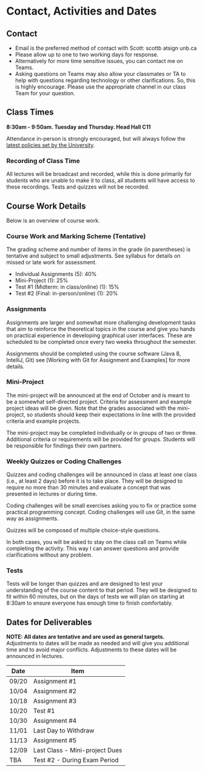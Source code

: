 # Contact, Activities and Dates

## Contact

- Email is the preferred method of contact with Scott: scottb atsign unb.ca
- Please allow up to one to two working days for response.
- Alternatively for more time sensitive issues, you can contact me on Teams.
- Asking questions on Teams may also allow your classmates or TA to help with questions regarding technology or other clarifications. So, this is highly encourage. Please use the appropriate channel in our class Team for your question.

## Class Times

**8:30am - 9:50am. Tuesday and Thursday. Head Hall C11** 

Attendance in-person is strongly encouraged, but will always follow the [latest policies set by the University](https://www.unb.ca/coronavirus/students/returning/index.html). 

### Recording of Class Time

All lectures will be broadcast and recorded, while this is done primarily for students who are unable to make it to class, all students will have access to these recordings. Tests and quizzes will not be recorded. 

## Course Work Details

Below is an overview of course work.  

### Course Work and Marking Scheme (Tentative)

The grading scheme and number of items in the grade (in parentheses) is tentative and subject to small adjustments. See syllabus for details on missed or late work for assessment.

- Individual Assignments (5): 40%
- Mini-Project (1): 25%
- Test #1 (Midterm: in class/online) (1): 15%
- Test #2 (Final: in-person/online) (1): 20%

### Assignments

Assignments are larger and somewhat more challenging development tasks that aim to reinforce the theoretical topics in the course and give you hands on practical experience in developing graphical user interfaces. These are scheduled to be completed once every two weeks throughout the semester.

Assignments should be completed using the course software (Java 8, IntelliJ, Git) see [Working with Git for Assignment and Examples] for more details.

### Mini-Project

The mini-project will be announced at the end of October and is meant to be a somewhat self-directed project. Criteria for assessment and example project ideas will be given. Note that the grades associated with the mini-project, so students should keep their expectations in line with the provided criteria and example projects.

The mini-project may be completed individually or in groups of two or three. Additional criteria or requirements will be provided for groups. Students will be responsible for findings their own partners.

### Weekly Quizzes or Coding Challenges

Quizzes and coding challenges will be announced in class at least one class (i.e., at least 2 days) before it is to take place. They will be designed to require no more than 30 minutes and evaluate a concept that was presented in lectures or during time.

Coding challenges will be small exercises asking you to fix or practice some practical programming concept. Coding challenges will use Git, in the same way as assignments.

Quizzes will be composed of multiple choice-style questions.

In both cases, you will be asked to stay on the class call on Teams while completing the activity. This way I can answer questions and provide clarifications without any problem.

### Tests

Tests will be longer than quizzes and are designed to test your understanding of the course content to that period. They will be designed to fit within 60 minutes, but on the days of tests we will plan on starting at 8:30am to ensure everyone has enough time to finish comfortably.

## Dates for Deliverables

**NOTE: All dates are tentative and are used as general targets.** Adjustments to dates will be made as needed and will give you additional time and to avoid major conflicts. Adjustments to these dates will be announced in lectures.  

| Date | Item  |
|------|-------|
| 09/20| Assignment #1 |
| 10/04| Assignment #2 |
| 10/18| Assignment #3 |
| 10/20| Test #1 |
| 10/30| Assignment #4 |
| 11/01| Last Day to Withdraw|
| 11/13| Assignment #5 |
| 12/09| Last Class - Mini-project Dues |
| TBA  | Test #2 - During Exam Period |